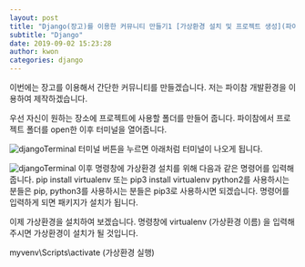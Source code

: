 ```yaml
---
layout: post
title: "Django(장고)를 이용한 커뮤니티 만들기1 [가상환경 설치 및 프로젝트 생성](파이참 개발환경)"
subtitle: "Django"
date: 2019-09-02 15:23:28
author: kwon
categories: django
---
```


이번에는 장고를 이용해서 간단한 커뮤니티를 만들겠습니다.
저는 파이참 개발환경을 이용하여 제작하겠습니다.

우선 자신이 원하는 장소에 프로젝트에 사용할 폴더를 만들어 줍니다.
파이참에서 프로젝트 폴더를 open한 이후 터미널을 열어줍니다.

![djangoTerminal](https://kyu9341.github.io/assets/djangoTerminal.png)
터미널 버튼을 누르면 아래처럼 터미널이 나오게 됩니다.

![djangoTerminal](https://kyu9341.github.io/assets/django1.png)
이후 명령창에 가상환경 설치를 위해 다음과 같은 명령어를 입력해 줍니다.
pip install virtualenv 또는 pip3 install virtualenv
python2를 사용하시는 분들은 pip, python3를 사용하시는 분들은 pip3로 사용하시면 되겠습니다.
명령어를 입력하게 되면 패키지가 설치가 됩니다.

이제 가상환경을 설치하여 보겠습니다.
명령창에
virtualenv (가상환경 이름)
을 입력해주시면 가상환경이 설치가 될 것입니다.


myvenv\Scripts\activate (가상환경 실행)
